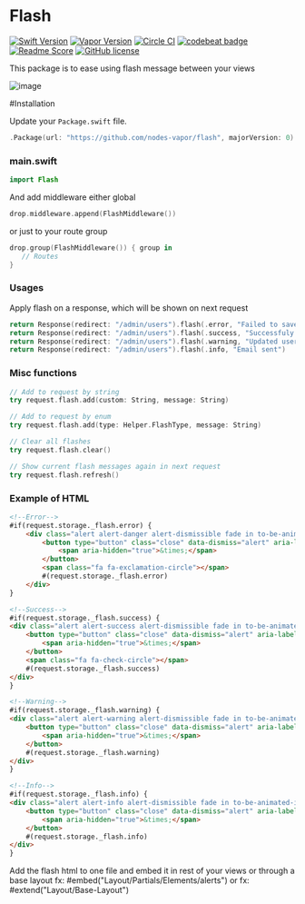# Flash
[![Swift Version](https://img.shields.io/badge/Swift-3-brightgreen.svg)](http://swift.org)
[![Vapor Version](https://img.shields.io/badge/Vapor-1-F6CBCA.svg)](http://vapor.codes)
[![Circle CI](https://circleci.com/gh/nodes-vapor/flash/tree/vapor-1.svg?style=shield)](https://circleci.com/gh/nodes-vapor/flash)
[![codebeat badge](https://codebeat.co/badges/02ee207b-d169-4505-891c-5dc149b1ea22)](https://codebeat.co/projects/github-com-nodes-vapor-flash-vapor-1)
[![Readme Score](http://readme-score-api.herokuapp.com/score.svg?url=https://github.com/nodes-vapor/flash)](http://clayallsopp.github.io/readme-score?url=https://github.com/nodes-vapor/flash)
[![GitHub license](https://img.shields.io/badge/license-MIT-blue.svg)](https://raw.githubusercontent.com/nodes-vapor/flash/master/LICENSE)

This package is to ease using flash message between your views

![image](https://cloud.githubusercontent.com/assets/1279756/21659442/fcfdd126-d2ca-11e6-8157-d6860aa02363.png)

#Installation

Update your `Package.swift` file.
```swift
.Package(url: "https://github.com/nodes-vapor/flash", majorVersion: 0)
```

### main.swift
```swift
import Flash
```

And add middleware either global
```swift
drop.middleware.append(FlashMiddleware())
```

or just to your route group

```swift
drop.group(FlashMiddleware()) { group in
   // Routes
}

```
### Usages

Apply flash on a response, which will be shown on next request
```swift
return Response(redirect: "/admin/users").flash(.error, "Failed to save user")
return Response(redirect: "/admin/users").flash(.success, "Successfuly saved")
return Response(redirect: "/admin/users").flash(.warning, "Updated user")
return Response(redirect: "/admin/users").flash(.info, "Email sent")
```

### Misc functions

```swift
// Add to request by string
try request.flash.add(custom: String, message: String)

// Add to request by enum
try request.flash.add(type: Helper.FlashType, message: String)

// Clear all flashes
try request.flash.clear()

// Show current flash messages again in next request
try request.flash.refresh()

```

### Example of HTML
```html
<!--Error-->
#if(request.storage._flash.error) {
    <div class="alert alert-danger alert-dismissible fade in to-be-animated-in" role="alert">
        <button type="button" class="close" data-dismiss="alert" aria-label="Close">
            <span aria-hidden="true">&times;</span>
        </button>
        <span class="fa fa-exclamation-circle"></span>
        #(request.storage._flash.error)
    </div>
}

<!--Success-->
#if(request.storage._flash.success) {
<div class="alert alert-success alert-dismissible fade in to-be-animated-in" role="alert">
    <button type="button" class="close" data-dismiss="alert" aria-label="Close">
        <span aria-hidden="true">&times;</span>
    </button>
    <span class="fa fa-check-circle"></span>
    #(request.storage._flash.success)
</div>
}

<!--Warning-->
#if(request.storage._flash.warning) {
<div class="alert alert-warning alert-dismissible fade in to-be-animated-in" role="alert">
    <button type="button" class="close" data-dismiss="alert" aria-label="Close">
        <span aria-hidden="true">&times;</span>
    </button>
    #(request.storage._flash.warning)
</div>
}

<!--Info-->
#if(request.storage._flash.info) {
<div class="alert alert-info alert-dismissible fade in to-be-animated-in" role="alert">
    <button type="button" class="close" data-dismiss="alert" aria-label="Close">
        <span aria-hidden="true">&times;</span>
    </button>
    #(request.storage._flash.info)
</div>
}

```
Add the flash html to one file and embed it in rest of your views or through a base layout
fx: #embed("Layout/Partials/Elements/alerts")
or
fx: #extend("Layout/Base-Layout")
